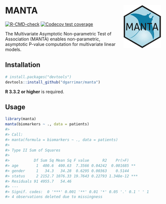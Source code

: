 # MANTA <img src='man/figures/logo.png' align="right" height="139"/>

[![R-CMD-check](https://github.com/dgarrimar/manta/actions/workflows/check-full.yaml/badge.svg)](https://github.com/dgarrimar/manta/actions/workflows/check-full.yaml)
[![Codecov test coverage](https://codecov.io/gh/dgarrimar/manta/branch/master/graph/badge.svg)](https://codecov.io/gh/dgarrimar/manta)

The Multivariate Asymptotic Non-parametric Test of Association (MANTA) enables non-parametric, asymptotic P-value computation for multivariate linear models. 

## Installation 

```r
# install.packages("devtools")
devtools::install_github("dgarrimar/manta")
```

**R 3.3.2 or higher** is required.

## Usage

```r
library(manta)
manta(biomarkers ~ ., data = patients)
#>
#> Call:
#> manta(formula = biomarkers ~ ., data = patients)
#> 
#> Type II Sum of Squares
#> 
#>           Df Sum Sq Mean Sq F value      R2    Pr(>F)    
#> age        1  400.6  400.63  7.3566 0.04242  0.001685 ** 
#> gender     1   34.3   34.28  0.6295 0.00363    0.5144    
#> status     2 2152.7 1076.33 19.7643 0.22793 1.348e-12 ***
#> Residuals 91 4955.7   54.46                              
#> ---
#> Signif. codes:  0 '***' 0.001 '**' 0.01 '*' 0.05 '.' 0.1 ' ' 1
#> 4 observations deleted due to missingness
```
